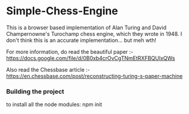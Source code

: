 # Simple-Chess-Engine

This is a browser based implementation of Alan Turing and David Champernowne's Turochamp chess engine, which they wrote in 1948.
I don't think this is an accurate implementation... but meh wth!

For more information, do read the beautiful paper :-
https://docs.google.com/file/d/0B0xb4crOvCgTNmEtRXFBQUIxQWs

Also read the Chessbase article :- https://en.chessbase.com/post/reconstructing-turing-s-paper-machine

### Building the project

to install all the node modules: npm init 

```
